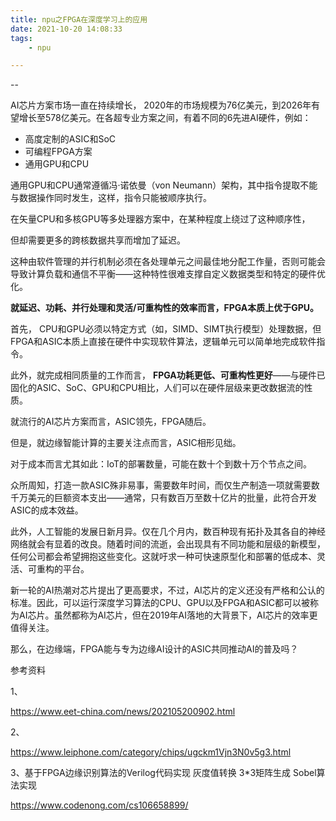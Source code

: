 ```yaml
---
title: npu之FPGA在深度学习上的应用
date: 2021-10-20 14:08:33
tags:
	- npu

---
```


--

AI芯片方案市场一直在持续增长， 2020年的市场规模为76亿美元，到2026年有望增长至578亿美元。在各超专业方案之间，有着不同的6先进AI硬件，例如：

- 高度定制的ASIC和SoC
- 可编程FPGA方案
- 通用GPU和CPU

通用GPU和CPU通常遵循冯·诺依曼（von Neumann）架构，其中指令提取不能与数据操作同时发生，这样，指令只能被顺序执行。

在矢量CPU和多核GPU等多处理器方案中，在某种程度上绕过了这种顺序性，

但却需要更多的跨核数据共享而增加了延迟。

这种由软件管理的并行机制必须在各处理单元之间最佳地分配工作量，否则可能会导致计算负载和通信不平衡——这种特性很难支撑自定义数据类型和特定的硬件优化。

**就延迟、功耗、并行处理和灵活/可重构性的效率而言，FPGA本质上优于GPU。**

首先， CPU和GPU必须以特定方式（如，SIMD、SIMT执行模型）处理数据，但FPGA和ASIC本质上直接在硬件中实现软件算法，逻辑单元可以简单地完成软件指令。

此外，就完成相同质量的工作而言， **FPGA功耗更低、可重构性更好**——与硬件已固化的ASIC、SoC、GPU和CPU相比，人们可以在硬件层级来更改数据流的性质。

就流行的AI芯片方案而言，ASIC领先，FPGA随后。

但是，就边缘智能计算的主要关注点而言，ASIC相形见绌。

对于成本而言尤其如此：IoT的部署数量，可能在数十个到数十万个节点之间。

众所周知，打造一款ASIC殊非易事，需要数年时间，而仅生产制造一项就需要数千万美元的巨额资本支出——通常，只有数百万至数十亿片的批量，此符合开发ASIC的成本效益。

此外，人工智能的发展日新月异。仅在几个月内，数百种现有拓扑及其各自的神经网络就会有显着的改良。随着时间的流逝，会出现具有不同功能和层级的新模型，任何公司都会希望拥抱这些变化。这就吁求一种可快速原型化和部署的低成本、灵活、可重构的平台。



新一轮的AI热潮对芯片提出了更高要求，不过，AI芯片的定义还没有严格和公认的标准。因此，可以运行深度学习算法的CPU、GPU以及FPGA和ASIC都可以被称为AI芯片。虽然都称为AI芯片，但在2019年AI落地的大背景下，AI芯片的效率更值得关注。

那么，在边缘端，FPGA能与专为边缘AI设计的ASIC共同推动AI的普及吗？





参考资料

1、

https://www.eet-china.com/news/202105200902.html

2、

https://www.leiphone.com/category/chips/ugckm1Vjn3N0v5g3.html

3、基于FPGA边缘识别算法的Verilog代码实现 灰度值转换 3*3矩阵生成 Sobel算法实现

https://www.codenong.com/cs106658899/